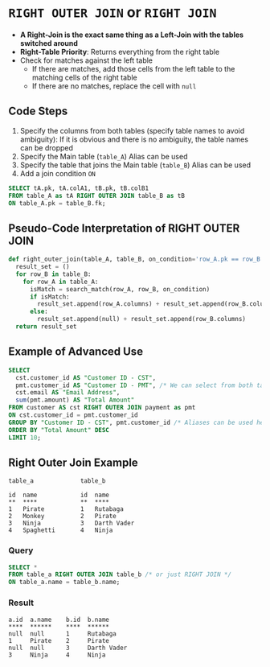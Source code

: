 # `RIGHT OUTER JOIN` or `RIGHT JOIN`

- **A Right-Join is the exact same thing as a Left-Join with the tables switched around**
- **Right-Table Priority**: Returns everything from the right table
- Check for matches against the left table
  - If there are matches, add those cells from the left table to the matching cells of the right table
  - If there are no matches, replace the cell with `null`

## Code Steps

1. Specify the columns from both tables (specify table names to avoid ambiguity): If it is obvious and there is no ambiguity, the table names can be dropped
1. Specify the Main table (`table_A`) Alias can be used
1. Specify the table that joins the Main table (`table_B`) Alias can be used
1. Add a join condition `ON`

```sql
SELECT tA.pk, tA.colA1, tB.pk, tB.colB1
FROM table_A as tA RIGHT OUTER JOIN table_B as tB
ON table_A.pk = table_B.fk;
```

## Pseudo-Code Interpretation of RIGHT OUTER JOIN

```python
def right_outer_join(table_A, table_B, on_condition='row_A.pk == row_B.fk'):
  result_set = ()
  for row_B in table_B:
    for row_A in table_A:
      isMatch = search_match(row_A, row_B, on_condition)
      if isMatch:
        result_set.append(row_A.columns) + result_set.append(row_B.columns)
      else:
        result_set.append(null) + result_set.append(row_B.columns)
  return result_set
```

## Example of Advanced Use

```sql
SELECT
  cst.customer_id AS "Customer ID - CST",
  pmt.customer_id AS "Customer ID - PMT", /* We can select from both tables */
  cst.email AS "Email Address",
  sum(pmt.amount) AS "Total Amount"
FROM customer AS cst RIGHT OUTER JOIN payment as pmt
ON cst.customer_id = pmt.customer_id
GROUP BY "Customer ID - CST", pmt.customer_id /* Aliases can be used here */
ORDER BY "Total Amount" DESC
LIMIT 10;
```

## Right Outer Join Example

```visual
table_a             table_b

id  name            id  name
**  ****            **  ****
1   Pirate          1   Rutabaga
2   Monkey          2   Pirate
3   Ninja           3   Darth Vader
4   Spaghetti       4   Ninja
```

### Query

```sql
SELECT *
FROM table_a RIGHT OUTER JOIN table_b /* or just RIGHT JOIN */
ON table_a.name = table_b.name;
```

### Result

```visual
a.id  a.name    b.id  b.name
****  ******    ****  ******
null  null      1     Rutabaga
1     Pirate    2     Pirate
null  null      3     Darth Vader
3     Ninja     4     Ninja
```
